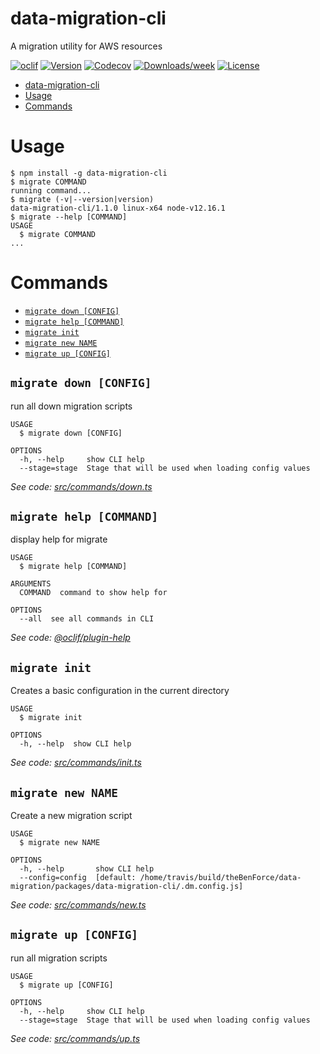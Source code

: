 # data-migration-cli

A migration utility for AWS resources

[![oclif](https://img.shields.io/badge/cli-oclif-brightgreen.svg)](https://oclif.io)
[![Version](https://img.shields.io/npm/v/data-migration-cli.svg)](https://npmjs.org/package/data-migration-cli)
[![Codecov](https://codecov.io/gh/drg-adaptive/data-migration/branch/master/graph/badge.svg)](https://codecov.io/gh/drg-adaptive/data-migration)
[![Downloads/week](https://img.shields.io/npm/dw/data-migration-cli.svg)](https://npmjs.org/package/data-migration-cli)
[![License](https://img.shields.io/npm/l/data-migration-cli.svg)](https://github.com/drg-adaptive/data-migration/blob/master/package.json)

<!-- toc -->
* [data-migration-cli](#data-migration-cli)
* [Usage](#usage)
* [Commands](#commands)
<!-- tocstop -->

# Usage

<!-- usage -->
```sh-session
$ npm install -g data-migration-cli
$ migrate COMMAND
running command...
$ migrate (-v|--version|version)
data-migration-cli/1.1.0 linux-x64 node-v12.16.1
$ migrate --help [COMMAND]
USAGE
  $ migrate COMMAND
...
```
<!-- usagestop -->

# Commands

<!-- commands -->
* [`migrate down [CONFIG]`](#migrate-down-config)
* [`migrate help [COMMAND]`](#migrate-help-command)
* [`migrate init`](#migrate-init)
* [`migrate new NAME`](#migrate-new-name)
* [`migrate up [CONFIG]`](#migrate-up-config)

## `migrate down [CONFIG]`

run all down migration scripts

```
USAGE
  $ migrate down [CONFIG]

OPTIONS
  -h, --help     show CLI help
  --stage=stage  Stage that will be used when loading config values
```

_See code: [src/commands/down.ts](https://github.com/theBenForce/data-migration/blob/v1.1.0/src/commands/down.ts)_

## `migrate help [COMMAND]`

display help for migrate

```
USAGE
  $ migrate help [COMMAND]

ARGUMENTS
  COMMAND  command to show help for

OPTIONS
  --all  see all commands in CLI
```

_See code: [@oclif/plugin-help](https://github.com/oclif/plugin-help/blob/v2.2.3/src/commands/help.ts)_

## `migrate init`

Creates a basic configuration in the current directory

```
USAGE
  $ migrate init

OPTIONS
  -h, --help  show CLI help
```

_See code: [src/commands/init.ts](https://github.com/theBenForce/data-migration/blob/v1.1.0/src/commands/init.ts)_

## `migrate new NAME`

Create a new migration script

```
USAGE
  $ migrate new NAME

OPTIONS
  -h, --help       show CLI help
  --config=config  [default: /home/travis/build/theBenForce/data-migration/packages/data-migration-cli/.dm.config.js]
```

_See code: [src/commands/new.ts](https://github.com/theBenForce/data-migration/blob/v1.1.0/src/commands/new.ts)_

## `migrate up [CONFIG]`

run all migration scripts

```
USAGE
  $ migrate up [CONFIG]

OPTIONS
  -h, --help     show CLI help
  --stage=stage  Stage that will be used when loading config values
```

_See code: [src/commands/up.ts](https://github.com/theBenForce/data-migration/blob/v1.1.0/src/commands/up.ts)_
<!-- commandsstop -->
